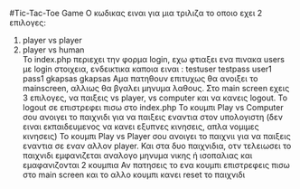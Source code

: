 #Tic-Tac-Toe Game 
Ο κωδικας ειναι για μια τριλιζα το οποιο εχει 2 επιλογες:
1. player vs player
2. player vs human             
Το index.php περιεχει την φορμα login, εχω φτιαξει ενα πινακα users με login στοιχεια,
ενδεικτικα καποια ειναι :
testuser testpass
user1    pass1
gkapsas	 gkapsas
Αμα πατηθουν επιτυχως θα ανοιξει το mainscreen, αλλιως θα βγαλει μηνυμα λαθους.
Στο main screen εχεις 3 επιλογες, να παιξεις vs player, vs computer και να κανεις logout. 
Το logout σε επιστρεφει πισω στο index.php 
Το κουμπι Play vs Computer σου ανοιγει το παιχνιδι για να παιξεις εναντια στον υπολογιστη 
(δεν ειναι εκπαιδευμενος να κανει εξυπνες κινησεις, απλα νομιμες κινησεις)
Το κουμπι Play vs Player σου ανοιγει το παιχνιι για να παιξεις εναντια σε εναν αλλον player.
Και στα δυο παιχνιδια, οτν τελειωσει το παιχνιδι εμφανιζεται αναλογο μηνυμα νικης ή ισοπαλιας και εμαφανιζονται 2 κουμπια
Αν πατησεις το ενα κουμπι επιστρεφεις πισω στο main screen και το αλλο κουμπι κανει reset το παιχνιδι


